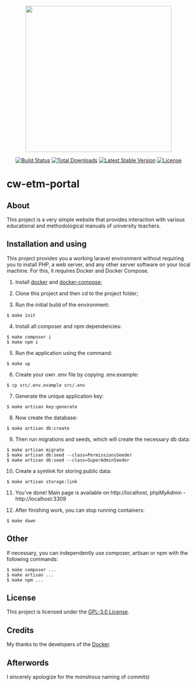 <p align="center"><a href="https://laravel.com" target="_blank"><img src="https://raw.githubusercontent.com/laravel/art/master/logo-lockup/5%20SVG/2%20CMYK/1%20Full%20Color/laravel-logolockup-cmyk-red.svg" width="400"></a></p>

<p align="center">
<a href="https://travis-ci.org/laravel/framework"><img src="https://travis-ci.org/laravel/framework.svg" alt="Build Status"></a>
<a href="https://packagist.org/packages/laravel/framework"><img src="https://img.shields.io/packagist/dt/laravel/framework" alt="Total Downloads"></a>
<a href="https://packagist.org/packages/laravel/framework"><img src="https://img.shields.io/packagist/v/laravel/framework" alt="Latest Stable Version"></a>
<a href="https://packagist.org/packages/laravel/framework"><img src="https://img.shields.io/packagist/l/laravel/framework" alt="License"></a>
</p>

# cw-etm-portal

## About

This project is a very simple website that provides interaction with various educational and methodological manuals of university teachers.

## Installation and using

This project provides you a working laravel environment without requiring you to install PHP, a web server, and any other server software on your local machine. For this, it requires Docker and Docker Compose.

1. Install [docker](https://docs.docker.com/engine/installation/) and [docker-compose](https://docs.docker.com/compose/install/);

2. Clone this project and then cd to the project folder;

3. Run the initial build of the environment:
```
$ make init
```

4. Install all composer and npm dependencies:
```
$ make composer i
$ make npm i
```

5. Run the application using the command:
```
$ make up
```

6. Create your own .env file by copying .env.example:
```
$ cp src/.env.example src/.env
```

7. Generate the unique application key:
```
$ make artisan key:generate
```

8. Now create the database:
```
$ make artisan db:create
```

9. Then run migrations and seeds, which will create the necessary db data:
```
$ make artisan migrate
$ make artisan db:seed --class=PermissionsSeeder
$ make artisan db:seed --class=SuperAdminSeeder
```

10. Create a symlink for storing public data:
```
$ make artisan storage:link
```

11. You've done! Main page is available on http://localhost, phpMyAdmin - http://localhost:3309

12. After finishing work, you can stop running containers:
```
$ make down
```


## Other

If necessary, you can independently use composer, artisan or npm with the following commands:
```
$ make composer ...
$ make artisan ...
$ make npm ...
```

## License

This project is licensed under the [GPL-3.0 License](LICENSE).

## Credits

My thanks to the developers of the [Docker](https://www.docker.com/company).

## Afterwords

I sincerely apologize for the monstrous naming of commits)
